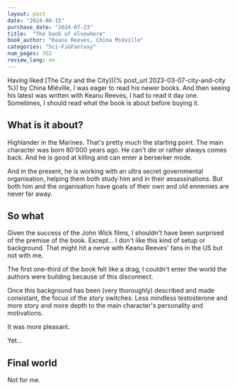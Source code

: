 ```yaml
---
layout: post
date: "2024-08-15"
purchase_date: "2024-07-23"
title:  "The book of elsewhere"
book_author: "Keanu Reeves, China Miéville"
categories: "Sci-Fi&Fantasy"
num_pages: 352
review_lang: en
---
```


Having liked [The City and the City]({% post_url 2023-03-07-city-and-city %}) by China Miéville, I was eager to read his newer books. And then seeing his latest was written with Keanu Reeves, I had to read it day one. Sometimes, I should read what the book is about before buying it.

## What is it about?

Highlander in the Marines. That's pretty much the starting point. The main character was born 80'000 years ago. He can't die or rather always comes back. And he is good at killing and can enter a berserker mode.

And in the present, he is working with an ultra secret governmental organisation, helping them both study him and in their assassinations. But both him and the organisation have goals of their own and old ennemies are never far away.

## So what

Given the success of the John Wick films, I shouldn't have been surprised of the premise of the book. Except… I don't like this kind of setup or background. That might hit a nerve with Keanu Reeves' fans in the US but not with me.

The first one-third of the book felt like a drag, I couldn't enter the world the authors were building because of this disconnect.

Once this background has been (very thoroughly) described and made consistant, the focus of the story switches. Less mindless testosterone and more story and more depth to the main character's personality and motivations.

It was more pleasant.

Yet…

## Final world

Not for me.


